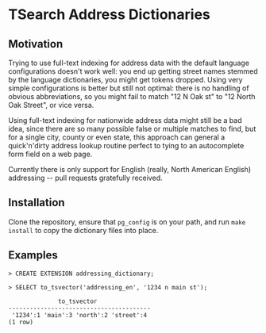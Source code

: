# TSearch Address Dictionaries

## Motivation

Trying to use full-text indexing for address data with the default language configurations doesn't work well: you end up getting street names stemmed by the language dictionaries, you might get tokens dropped. Using very simple configurations is better but still not optimal: there is no handling of obvious abbreviations, so you might fail to match "12 N Oak st" to "12 North Oak Street", or vice versa.

Using full-text indexing for nationwide address data might still be a bad idea, since there are so many possible false or multiple matches to find, but for a single city, county or even state, this approach can general a quick'n'dirty address lookup routine perfect to tying to an autocomplete form field on a web page.

Currently there is only support for English (really, North American English) addressing -- pull requests gratefully received.

## Installation

Clone the repository, ensure that `pg_config` is on your path, and run `make install` to copy the dictionary files into place.

## Examples

    > CREATE EXTENSION addressing_dictionary;

    > SELECT to_tsvector('addressing_en', '1234 n main st');

                  to_tsvector               
    ----------------------------------------
     '1234':1 'main':3 'north':2 'street':4
    (1 row)



